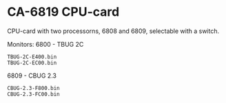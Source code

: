 # CA-6819 CPU-card
CPU-card with two processorns, 6808 and 6809, selectable with a switch.  

Monitors:
6800 - TBUG 2C
```
TBUG-2C-E400.bin
TBUG-2C-EC00.bin
```
6809 - CBUG 2.3
```
CBUG-2.3-F800.bin
CBUG-2.3-FC00.bin
```
